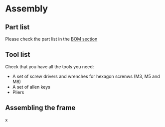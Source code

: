 # Assembly

## Part list

Please check the part list in the [BOM section](Documentation/Shopping_list.md)

## Tool list

Check that you have all the tools you need:

- A set of screw drivers and wrenches for hexagon screnws (M3, M5 and M8)
- A set of allen keys
- Pliers

## Assembling the frame

x
